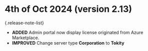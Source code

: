 # 4th of Oct 2024 (version 2.13)

{.release-note-list}
- **ADDED** Admin portal now display license originated from Azure Marketplace.
- **IMPROVED** Change server type **Corporation** to **Tokity**
